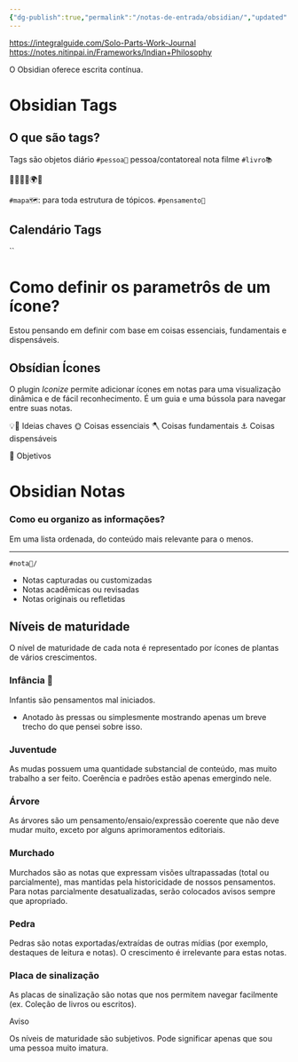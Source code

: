 ```yaml
---
{"dg-publish":true,"permalink":"/notas-de-entrada/obsidian/","updated":"2024-05-21T16:30:06.865-03:00"}
---
```



https://integralguide.com/Solo-Parts-Work-Journal
https://notes.nitinpai.in/Frameworks/Indian+Philosophy

O Obsidian oferece escrita contínua.

# Obsidian Tags

## O que são tags?
Tags são objetos
diário
`#pessoa👤`
pessoa/contatoreal
nota
filme
`#livro📚`


🌱🌵🧭🗻🌍🍃

`#mapa🗺`: para toda estrutura de tópicos.
`#pensamento🔗`

## Calendário Tags
``

# Como definir os parametrôs de um ícone?

Estou pensando em definir com base em coisas essenciais, fundamentais e dispensáveis. 

## Obsídian Ícones

O plugin *Iconize* permite adicionar ícones em notas para uma visualização dinâmica e de fácil reconhecimento. É um guia e uma bússola para navegar entre suas notas.

💡🔑 Ideias chaves
🌞 Coisas essenciais
🪓 Coisas fundamentais
⚓ Coisas dispensáveis

🎯 Objetivos





# Obsidian Notas

### Como eu organizo as informações?

Em uma lista ordenada, do conteúdo mais relevante para o menos.

---

`#nota📝/`

- Notas capturadas ou customizadas
- Notas acadêmicas ou revisadas
- Notas originais ou refletidas

## Níveis de maturidade

O nível de maturidade de cada nota é representado por ícones de plantas de vários crescimentos.

### Infância 🌱
Infantis são pensamentos mal iniciados. 
- Anotado às pressas ou simplesmente mostrando apenas um breve trecho do que pensei sobre isso.

### Juventude
As mudas possuem uma quantidade substancial de conteúdo, mas muito trabalho a ser feito. Coerência e padrões estão apenas emergindo nele.

### Árvore

As árvores são um pensamento/ensaio/expressão coerente que não deve mudar muito, exceto por alguns aprimoramentos editoriais.

### Murchado

Murchados são as notas que expressam visões ultrapassadas (total ou parcialmente), mas mantidas pela historicidade de nossos pensamentos. Para notas parcialmente desatualizadas, serão colocados avisos sempre que apropriado.

### Pedra

Pedras são notas exportadas/extraídas de outras mídias (por exemplo, destaques de leitura e notas). O crescimento é irrelevante para estas notas.

### Placa de sinalização

As placas de sinalização são notas que nos permitem navegar facilmente (ex. Coleção de livros ou escritos).

Aviso

Os níveis de maturidade são subjetivos. Pode significar apenas que sou uma pessoa muito imatura.



